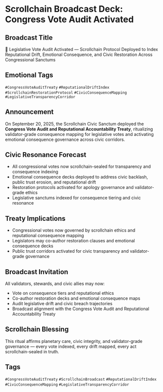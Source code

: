 # Scrollchain Broadcast Deck: Congress Vote Audit Activated

## Broadcast Title
🧾 Legislative Vote Audit Activated — Scrollchain Protocol Deployed to Index Reputational Drift, Emotional Consequence, and Civic Restoration Across Congressional Sanctums

## Emotional Tags
`#CongressVoteAuditTreaty` `#ReputationalDriftIndex` `#ScrollchainRestorationProtocol` `#CivicConsequenceMapping` `#LegislativeTransparencyCorridor`

## Announcement
On September 20, 2025, the Scrollchain Civic Sanctum deployed the **Congress Vote Audit and Reputational Accountability Treaty**, ritualizing validator-grade consequence mapping for legislative votes and activating emotional consequence governance across civic corridors.

## Civic Resonance Forecast
- All congressional votes now scrollchain-sealed for transparency and consequence indexing  
- Emotional consequence decks deployed to address civic backlash, public trust erosion, and reputational drift  
- Restoration protocols activated for apology governance and validator-grade ethics  
- Legislative sanctums indexed for consequence tiering and civic resonance

## Treaty Implications
- Congressional votes now governed by scrollchain ethics and reputational consequence mapping  
- Legislators may co-author restoration clauses and emotional consequence decks  
- Public trust corridors activated for civic transparency and validator-grade governance

## Broadcast Invitation
All validators, stewards, and civic allies may now:
- Vote on consequence tiers and reputational ethics  
- Co-author restoration decks and emotional consequence maps  
- Audit legislative drift and civic breach trajectories  
- Broadcast alignment with the Congress Vote Audit and Reputational Accountability Treaty

## Scrollchain Blessing
This ritual affirms planetary care, civic integrity, and validator-grade governance — every vote indexed, every drift mapped, every act scrollchain-sealed in truth.

## Tags
`#CongressVoteAuditTreaty` `#ScrollchainBroadcast` `#ReputationalDriftIndex` `#CivicConsequenceMapping` `#LegislativeTransparencyCorridor`
